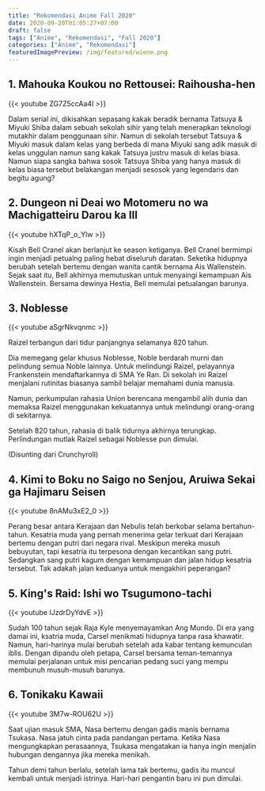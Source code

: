 ```yaml
---
title: "Rekomendasi Anime Fall 2020"
date: 2020-09-20T01:05:27+07:00
draft: false
tags: ["Anime", "Rekomendasi", "Fall 2020"]
categories: ["Anime", "Rekomendasi"]
featuredImagePreview: /img/featured/wiene.png
---
```


## 1. Mahouka Koukou no Rettousei: Raihousha-hen

{{< youtube ZG7Z5ccAa4I >}}

Dalam serial ini, dikisahkan sepasang kakak beradik bernama Tatsuya & Miyuki Shiba dalam sebuah sekolah sihir yang telah menerapkan teknologi mutakhir dalam penggunaan sihir. Namun di sekolah tersebut Tatsuya & Miyuki masuk dalam kelas yang berbeda di mana Miyuki sang adik masuk di kelas unggulan namun sang kakak Tatsuya justru masuk di kelas biasa. Namun siapa sangka bahwa sosok Tatsuya Shiba yang hanya masuk di kelas biasa tersebut belakangan menjadi sesosok yang legendaris dan begitu agung?

## 2. Dungeon ni Deai wo Motomeru no wa Machigatteiru Darou ka III

{{< youtube hXTqP_o_Ylw >}}

Kisah Bell Cranel akan berlanjut ke season ketiganya. Bell Cranel bermimpi ingin menjadi petualng paling hebat diseluruh daratan. Seketika hidupnya berubah setelah bertemu dengan wanita cantik bernama Ais Wallenstein. Sejak saat itu, Bell akhirnya memutuskan untuk menyaingi kemampuan Ais Wallenstein. Bersama dewinya Hestia, Bell memulai petualangan barunya.

## 3. Noblesse

{{< youtube aSgrNkvqnmc >}}

Raizel terbangun dari tidur panjangnya selamanya 820 tahun.

Dia memegang gelar khusus Noblesse, Noble berdarah murni dan pelindung semua Noble lainnya. Untuk melindungi Raizel, pelayannya Frankenstein mendaftarkannya di SMA Ye Ran. Di sekolah ini Raizel menjalani rutinitas biasanya sambil belajar memahami dunia manusia.

Namun, perkumpulan rahasia Union berencana mengambil alih dunia dan memaksa Raizel menggunakan kekuatannya untuk melindungi orang-orang di sekitarnya.

Setelah 820 tahun, rahasia di balik tidurnya akhirnya terungkap. Perlindungan mutlak Raizel sebagai Noblesse pun dimulai.

(Disunting dari Crunchyroll)

## 4. Kimi to Boku no Saigo no Senjou, Aruiwa Sekai ga Hajimaru Seisen

{{< youtube 8nAMu3xE2_0 >}}

Perang besar antara Kerajaan dan Nebulis telah berkobar selama bertahun-tahun. Kesatria muda yang pernah menerima gelar terkuat dari Kerajaan bertemu dengan putri dari negara rival. Meskipun mereka musuh bebuyutan, tapi kesatria itu terpesona dengan kecantikan sang putri. Sedangkan sang putri kagum dengan kemampuan dan jalan hidup kesatria tersebut. Tak adakah jalan keduanya untuk mengakhiri peperangan?

## 5. King's Raid: Ishi wo Tsugumono-tachi

{{< youtube IJzdrDyYdvE >}}

Sudah 100 tahun sejak Raja Kyle menyemayamkan Ang Mundo. Di era yang damai ini, ksatria muda, Carsel menikmati hidupnya tanpa rasa khawatir. Namun, hari-harinya mulai berubah setelah ada kabar tentang kemunculan iblis. Dengan dipandu oleh petapa, Carsel bersama teman-temannya memulai perjalanan untuk misi pencarian pedang suci yang mempu membunuh musuh-musuh barunya.

## 6. Tonikaku Kawaii

{{< youtube 3M7w-ROU62U >}}

Saat ujian masuk SMA, Nasa bertemu dengan gadis manis bernama Tsukasa. Nasa jatuh cinta pada pandangan pertama. Ketika Nasa mengungkapkan perasaannya, Tsukasa mengatakan ia hanya ingin menjalin hubungan dengannya jika mereka menikah.

Tahun demi tahun berlalu, setelah lama tak bertemu, gadis itu muncul kembali untuk menjadi istrinya. Hari-hari pengantin baru ini pun dimulai.